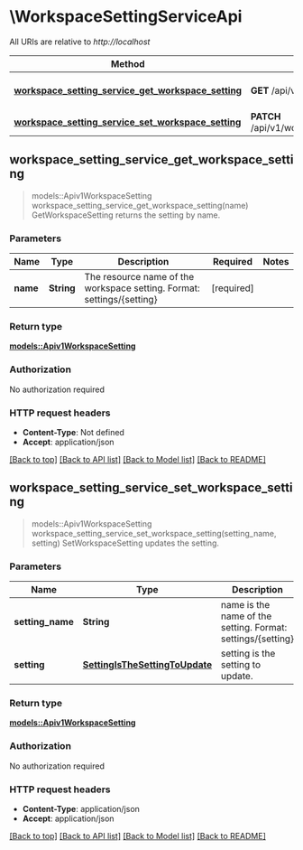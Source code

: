 # \WorkspaceSettingServiceApi

All URIs are relative to *http://localhost*

Method | HTTP request | Description
------------- | ------------- | -------------
[**workspace_setting_service_get_workspace_setting**](WorkspaceSettingServiceApi.md#workspace_setting_service_get_workspace_setting) | **GET** /api/v1/workspace/{name} | GetWorkspaceSetting returns the setting by name.
[**workspace_setting_service_set_workspace_setting**](WorkspaceSettingServiceApi.md#workspace_setting_service_set_workspace_setting) | **PATCH** /api/v1/workspace/{setting_name} | SetWorkspaceSetting updates the setting.



## workspace_setting_service_get_workspace_setting

> models::Apiv1WorkspaceSetting workspace_setting_service_get_workspace_setting(name)
GetWorkspaceSetting returns the setting by name.

### Parameters


Name | Type | Description  | Required | Notes
------------- | ------------- | ------------- | ------------- | -------------
**name** | **String** | The resource name of the workspace setting. Format: settings/{setting} | [required] |

### Return type

[**models::Apiv1WorkspaceSetting**](apiv1WorkspaceSetting.md)

### Authorization

No authorization required

### HTTP request headers

- **Content-Type**: Not defined
- **Accept**: application/json

[[Back to top]](#) [[Back to API list]](../README.md#documentation-for-api-endpoints) [[Back to Model list]](../README.md#documentation-for-models) [[Back to README]](../README.md)


## workspace_setting_service_set_workspace_setting

> models::Apiv1WorkspaceSetting workspace_setting_service_set_workspace_setting(setting_name, setting)
SetWorkspaceSetting updates the setting.

### Parameters


Name | Type | Description  | Required | Notes
------------- | ------------- | ------------- | ------------- | -------------
**setting_name** | **String** | name is the name of the setting. Format: settings/{setting} | [required] |
**setting** | [**SettingIsTheSettingToUpdate**](SettingIsTheSettingToUpdate.md) | setting is the setting to update. | [required] |

### Return type

[**models::Apiv1WorkspaceSetting**](apiv1WorkspaceSetting.md)

### Authorization

No authorization required

### HTTP request headers

- **Content-Type**: application/json
- **Accept**: application/json

[[Back to top]](#) [[Back to API list]](../README.md#documentation-for-api-endpoints) [[Back to Model list]](../README.md#documentation-for-models) [[Back to README]](../README.md)


